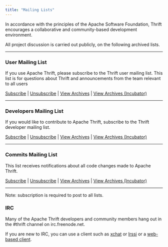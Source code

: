 ```yaml
---
title: "Mailing Lists"
---
```


In accordance with the principles of the Apache Software Foundation, Thrift encourages a collaborative and community-based development environment.

All project discussion is carried out publicly, on the following archived lists.

---

### User Mailing List
If you use Apache Thrift, please subscribe to the Thrift user mailing list. This list is for questions about Thrift and announcements from the team relevant to all users

[Subscribe](mailto:user-subscribe@thrift.apache.org) | [Unsubscribe](mailto:user-unsubscribe@thrift.apache.org) | [View Archives](http://mail-archives.apache.org/mod_mbox/thrift-user) | [View Archives (Incubator)](http://mail-archives.apache.org/mod_mbox/incubator-thrift-user)

---

### Developers Mailing List
If you would like to contribute to Apache Thrift, subscribe to the Thrift developer mailing list.

[Subscribe](mailto:dev-subscribe@thrift.apache.org) | [Unsubscribe](mailto:dev-unsubscribe@thrift.apache.org) | [View Archives](http://mail-archives.apache.org/mod_mbox/thrift-dev) | [View Archives (Incubator)](http://mail-archives.apache.org/mod_mbox/incubator-thrift-dev)

---

### Commits Mailing List
This list receives notifications about all code changes made to Apache Thrift.

[Subscribe](mailto:commits-subscribe@thrift.apache.org) | [Unsubscribe](mailto:commits-unsubscribe@thrift.apache.org) | [View Archives](http://mail-archives.apache.org/mod_mbox/thrift-commits) | [View Archives (Incubator)](http://mail-archives.apache.org/mod_mbox/incubator-thrift-commits)

---

Note: subscription is required to post to all lists.

### IRC
Many of the Apache Thrift developers and community members hang out in the #thrift channel on irc.freenode.net.

If you are new to IRC, you can use a client such as [xchat](http://www.xchat.org) or [Irssi](http://www.irssi.org) or a [web-based client](http://webchat.freenode.net/?channels=#thrift).

